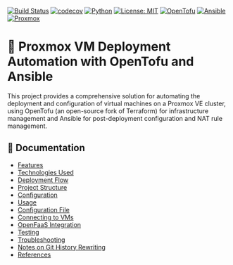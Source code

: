 [![Build Status](https://github.com/miciav/proxmox-stack-deployer/workflows/CI/badge.svg)](https://github.com/miciav/proxmox-stack-deployer/actions)
[![codecov](https://codecov.io/gh/miciav/proxmox-stack-deployer/branch/main/graph/badge.svg)](https://codecov.io/gh/miciav/proxmox-stack-deployer)
[![Python](https://img.shields.io/badge/python-3.8+-blue.svg)](https://www.python.org/downloads/)
[![License: MIT](https://img.shields.io/badge/License-MIT-yellow.svg)](https://opensource.org/licenses/MIT)
[![OpenTofu](https://img.shields.io/badge/OpenTofu-1.6+-purple.svg)](https://opentofu.org/)
[![Ansible](https://img.shields.io/badge/Ansible-2.9+-red.svg)](https://www.ansible.com/)
[![Proxmox](https://img.shields.io/badge/Proxmox-VE-orange.svg)](https://www.proxmox.com/)

# 🚀 Proxmox VM Deployment Automation with OpenTofu and Ansible

This project provides a comprehensive solution for automating the deployment and configuration of virtual machines on a Proxmox VE cluster, using OpenTofu (an open-source fork of Terraform) for infrastructure management and Ansible for post-deployment configuration and NAT rule management.

## 📖 Documentation

- [Features](docs/features.md)
- [Technologies Used](docs/technologies.md)
- [Deployment Flow](docs/deployment_flow.md)
- [Project Structure](docs/project_structure.md)
- [Configuration](docs/configuration.md)
- [Usage](docs/usage.md)
- [Configuration File](docs/config_file.md)
- [Connecting to VMs](docs/connecting.md)
- [OpenFaaS Integration](docs/openfaas.md)
- [Testing](docs/testing.md)
- [Troubleshooting](docs/troubleshooting.md)
- [Notes on Git History Rewriting](docs/git_history.md)
- [References](docs/references.md)